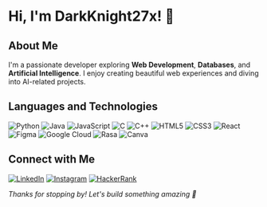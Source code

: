 # Hi, I'm DarkKnight27x! 👋

## About Me
I'm a passionate developer exploring **Web Development**, **Databases**, and **Artificial Intelligence**. I enjoy creating beautiful web experiences and diving into AI-related projects.

## Languages and Technologies

![Python](https://img.shields.io/badge/-Python-3776AB?style=flat&logo=python&logoColor=white)
![Java](https://img.shields.io/badge/-Java-007396?style=flat&logo=java&logoColor=white)
![JavaScript](https://img.shields.io/badge/-JavaScript-F7DF1E?style=flat&logo=javascript&logoColor=black)
![C](https://img.shields.io/badge/-C-00599C?style=flat&logo=c&logoColor=white)
![C++](https://img.shields.io/badge/-C++-00599C?style=flat&logo=c%2B%2B&logoColor=white)
![HTML5](https://img.shields.io/badge/-HTML5-E34F26?style=flat&logo=html5&logoColor=white)
![CSS3](https://img.shields.io/badge/-CSS3-1572B6?style=flat&logo=css3&logoColor=white)
![React](https://img.shields.io/badge/-React-61DAFB?style=flat&logo=react&logoColor=black)
![Figma](https://img.shields.io/badge/-Figma-F24E1E?style=flat&logo=figma&logoColor=white)
![Google Cloud](https://img.shields.io/badge/-Google_Cloud-FBBB00?style=flat&logo=google-cloud&logoColor=white)
![Rasa](https://img.shields.io/badge/-Rasa-FF5C5C?style=flat&logo=rasa&logoColor=white)
![Canva](https://img.shields.io/badge/-Canva-07B4F8?style=flat&logo=canva&logoColor=white)



## Connect with Me

[![LinkedIn](https://img.shields.io/badge/-LinkedIn-0A66C2?style=flat&logo=linkedin&logoColor=white)](https://linkedin.com/in/saarthak-kulkarni-7a355b31b)
[![Instagram](https://img.shields.io/badge/-Instagram-E4405F?style=flat&logo=instagram&logoColor=white)](https://instagram.com/saaarthak_27)
[![HackerRank](https://img.shields.io/badge/-HackerRank-2EC866?style=flat&logo=hackerrank&logoColor=white)](https://www.hackerrank.com/saarthakrkulkar1)

*Thanks for stopping by! Let's build something amazing 🚀*

